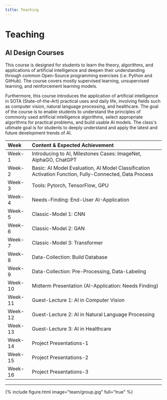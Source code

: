 ```yaml
---
title: Teaching
---
```


# <i class="fas fa-feather-alt"></i>Teaching

## AI Design Courses

This course is designed for students to learn the theory, algorithms, and applications of artificial intelligence and deepen their understanding through common Open-Source programming exercises (i.e. Python and GitHub). The course covers mostly supervised learning, unsupervised learning, and reinforcement learning models. 

Furthermore, this course introduces the application of artificial intelligence in SOTA (State-of-the-Art) practical uses and daily life, involving fields such as computer vision, natural language processing, and healthcare. The goal of the course is to enable students to understand the principles of commonly used artificial intelligence algorithms, select appropriate algorithms for practical problems, and build usable AI models. The class's ultimate goal is for students to deeply understand and apply the latest and future development trends of AI.

| Week | Content & Expected Achievement |
| :---         |     :---     |
| Week-1   | Introducing to AI, Milestones Cases: ImageNet, AlphaGO, ChatGPT     |
| Week-2   | Basic: AI Model Evaluation, AI Model Classification Activation Function, Fully-Connected, Data Process       |
| Week-3   | Tools: Pytorch, TensorFlow, GPU       |
| Week-4   | Needs-Finding: End-User AI-Application      |
| Week-5   | Classic-Model 1: CNN       |
| Week-6   | Classic-Model 2: GAN      |
| Week-7   | Classic-Model 3: Transformer     |
| Week-8   | Data-Collection: Build Database       |
| Week-9   | Data-Collection: Pre-Processing, Data-Labeling       |
| Week-10  | Midterm Presentation (AI-Application: Needs Finding)       |
| Week-11  | Guest-Lecture 1: AI in Computer Vision       |
| Week-12  | Guest-Lecture 2: AI in Natural Language Processing       |
| Week-13  | Guest-Lecture 3: AI in Healthcare       |
| Week-14  | Project Presentations-1       |
| Week-15  | Project Presentations-2       |
| Week-16  | Project Presentations-3      |


<!-- ### Undergraduate

#### Agency and Awards

### Graduate
#### Agency and Awards



### Postdoctoral
#### Agency and Awards -->


---

{% include figure.html image="team/group.jpg" full="true" %}
